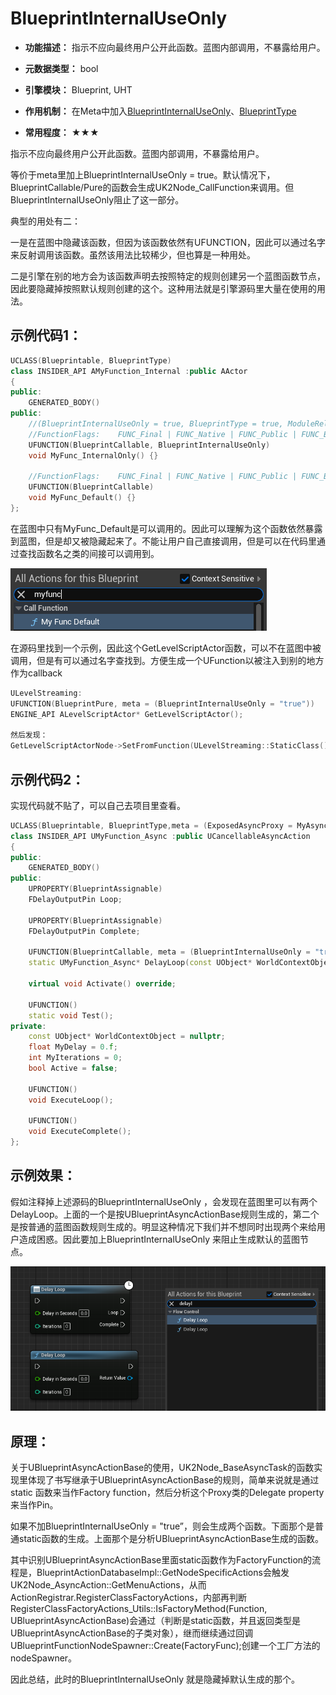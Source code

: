 # BlueprintInternalUseOnly

- **功能描述：** 指示不应向最终用户公开此函数。蓝图内部调用，不暴露给用户。

- **元数据类型：** bool
- **引擎模块：** Blueprint, UHT
- **作用机制：** 在Meta中加入[BlueprintInternalUseOnly](../../../../Meta/Blueprint/BlueprintInternalUseOnly.md)、[BlueprintType](../../../../Meta/Blueprint/BlueprintType.md)
- **常用程度：** ★★★

指示不应向最终用户公开此函数。蓝图内部调用，不暴露给用户。

等价于meta里加上BlueprintInternalUseOnly = true。默认情况下，BlueprintCallable/Pure的函数会生成UK2Node_CallFunction来调用。但BlueprintInternalUseOnly阻止了这一部分。

典型的用处有二：

一是在蓝图中隐藏该函数，但因为该函数依然有UFUNCTION，因此可以通过名字来反射调用该函数。虽然该用法比较稀少，但也算是一种用处。

二是引擎在别的地方会为该函数声明去按照特定的规则创建另一个蓝图函数节点，因此要隐藏掉按照默认规则创建的这个。这种用法就是引擎源码里大量在使用的用法。

## 示例代码1：

```cpp
UCLASS(Blueprintable, BlueprintType)
class INSIDER_API AMyFunction_Internal :public AActor
{
public:
	GENERATED_BODY()
public:
	//(BlueprintInternalUseOnly = true, BlueprintType = true, ModuleRelativePath = Function/MyFunction_Internal.h)
	//FunctionFlags:	FUNC_Final | FUNC_Native | FUNC_Public | FUNC_BlueprintCallable 
	UFUNCTION(BlueprintCallable, BlueprintInternalUseOnly)
	void MyFunc_InternalOnly() {}

	//FunctionFlags:	FUNC_Final | FUNC_Native | FUNC_Public | FUNC_BlueprintCallable 
	UFUNCTION(BlueprintCallable)
	void MyFunc_Default() {}
};
```

在蓝图中只有MyFunc_Default是可以调用的。因此可以理解为这个函数依然暴露到蓝图，但是却又被隐藏起来了。不能让用户自己直接调用，但是可以在代码里通过查找函数名之类的间接可以调用到。

![Untitled](Untitled.png)

在源码里找到一个示例，因此这个GetLevelScriptActor函数，可以不在蓝图中被调用，但是有可以通过名字查找到。方便生成一个UFunction以被注入到别的地方作为callback

```cpp
ULevelStreaming:
UFUNCTION(BlueprintPure, meta = (BlueprintInternalUseOnly = "true"))
ENGINE_API ALevelScriptActor* GetLevelScriptActor();

然后发现：
GetLevelScriptActorNode->SetFromFunction(ULevelStreaming::StaticClass()->FindFunctionByName(GET_FUNCTION_NAME_CHECKED(ULevelStreaming, GetLevelScriptActor)));
```

## 示例代码2：

实现代码就不贴了，可以自己去项目里查看。

```cpp
UCLASS(Blueprintable, BlueprintType,meta = (ExposedAsyncProxy = MyAsyncObject,HasDedicatedAsyncNode))
class INSIDER_API UMyFunction_Async :public UCancellableAsyncAction
{
public:
	GENERATED_BODY()
public:
	UPROPERTY(BlueprintAssignable)
	FDelayOutputPin Loop;

	UPROPERTY(BlueprintAssignable)
	FDelayOutputPin Complete;

	UFUNCTION(BlueprintCallable, meta = (BlueprintInternalUseOnly = "true", WorldContext = "WorldContextObject"), Category = "Flow Control")
	static UMyFunction_Async* DelayLoop(const UObject* WorldContextObject, const float DelayInSeconds, const int Iterations);

	virtual void Activate() override;

	UFUNCTION()
	static void Test();
private:
	const UObject* WorldContextObject = nullptr;
	float MyDelay = 0.f;
	int MyIterations = 0;
	bool Active = false;

	UFUNCTION()
	void ExecuteLoop();

	UFUNCTION()
	void ExecuteComplete();
};

```

## 示例效果：

假如注释掉上述源码的BlueprintInternalUseOnly ，会发现在蓝图里可以有两个DelayLoop。上面的一个是按UBlueprintAsyncActionBase规则生成的，第二个是按普通的蓝图函数规则生成的。明显这种情况下我们并不想同时出现两个来给用户造成困惑。因此要加上BlueprintInternalUseOnly 来阻止生成默认的蓝图节点。

![Untitled](Untitled%201.png)

## 原理：

关于UBlueprintAsyncActionBase的使用，UK2Node_BaseAsyncTask的函数实现里体现了书写继承于UBlueprintAsyncActionBase的规则，简单来说就是通过static 函数来当作Factory function，然后分析这个Proxy类的Delegate property来当作Pin。

如果不加BlueprintInternalUseOnly = "true”，则会生成两个函数。下面那个是普通static函数的生成。上面那个是分析UBlueprintAsyncActionBase生成的函数。

其中识别UBlueprintAsyncActionBase里面static函数作为FactoryFunction的流程是，BlueprintActionDatabaseImpl::GetNodeSpecificActions会触发UK2Node_AsyncAction::GetMenuActions，从而ActionRegistrar.RegisterClassFactoryActions，内部再判断RegisterClassFactoryActions_Utils::IsFactoryMethod(Function, UBlueprintAsyncActionBase)会通过（判断是static函数，并且返回类型是UBlueprintAsyncActionBase的子类对象），继而继续通过回调UBlueprintFunctionNodeSpawner::Create(FactoryFunc);创建一个工厂方法的nodeSpawner。

因此总结，此时的BlueprintInternalUseOnly 就是隐藏掉默认生成的那个。